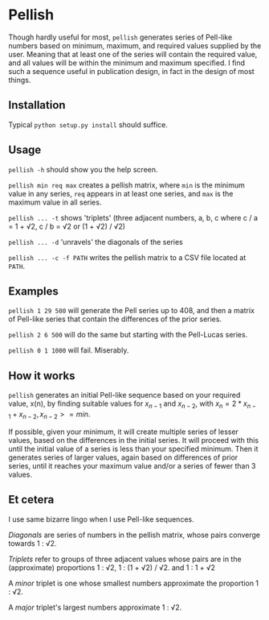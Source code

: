 # Pellish
Though hardly useful for most, `pellish` generates series of Pell-like numbers
based on minimum, maximum, and required values supplied by the user. Meaning
that at least one of the series will contain the required value, and all
values will be within the minimum and maximum specified. I find such a 
sequence useful in publication design, in fact in the design of most things.  

## Installation
Typical `python setup.py install` should suffice.
  
## Usage
`pellish -h` should show you the help screen.
  
`pellish min req max` creates a pellish matrix, where `min` is the minimum 
value in any series, `req` appears in at least one series, and `max` is 
the maximum value in all series.

`pellish ... -t` shows 'triplets' (three adjacent numbers, a, b, c 
where c / a = 1 + √2, c / b = √2 or (1 + √2) / √2)

`pellish ... -d` 'unravels' the diagonals of the series

`pellish ... -c -f PATH` writes the pellish matrix to a CSV file located 
at `PATH`.

## Examples
`pellish 1 29 500` will generate the Pell series up to 408, and then 
a matrix of Pell-like series that contain the differences of the prior 
series.

`pellish 2 6 500` will do the same but starting with the Pell-Lucas series.
 
`pellish 0 1 1000` will fail. Miserably.

## How it works
`pellish` generates an initial Pell-like sequence based on your required
value, x(n), by finding suitable values for $x_{n-1}$ and $x_{n-2}$, with 
$x_{n} = 2 * x_{n-1} + x_{n-2}, x_{n-2} >= min$. 

If possible, given your minimum, it will create multiple series of lesser 
values, based on the differences in the initial series. It will proceed
with this until the initial value of a series is less than your specified 
minimum. Then it generates series of larger values, again based on 
differences of prior series, until it reaches your maximum value and/or 
a series of fewer than 3 values.

## Et cetera
I use same bizarre lingo when I use Pell-like sequences.

*Diagonals* are series of numbers in the pellish matrix,  whose
pairs converge towards 1 : √2.

*Triplets* refer to groups of three adjacent values whose pairs are in the 
(approximate) proportions 1 : √2, 1 : (1 + √2) / √2. and 1 : 1 + √2 

A *minor* triplet is one whose smallest numbers approximate the proportion 
1 : √2.

A *major* triplet's largest numbers approximate 1 : √2.